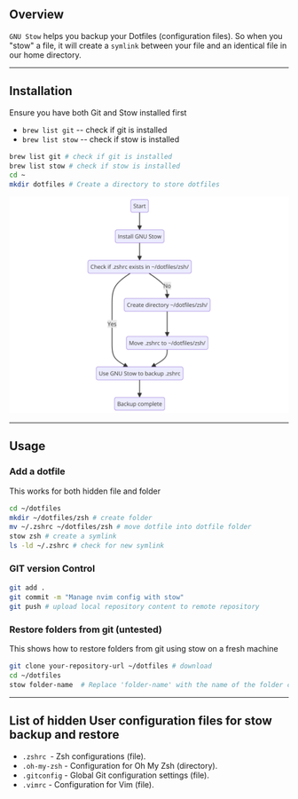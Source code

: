 ## Overview

`GNU Stow` helps you backup your Dotfiles (configuration files). So when you "stow" a file, it will create a `symlink` between your file and an identical file in our home directory.

---
## Installation

Ensure you have both Git and Stow installed first
- `brew list git` -- check if git is installed
- `brew list stow` -- check if stow is installed


```bash
brew list git # check if git is installed
brew list stow # check if stow is installed
cd ~
mkdir dotfiles # Create a directory to store dotfiles

```
![StowFlowchart](/assets/GNU-Stow-flowchart.png)


---

## Usage

### Add a dotfile
This works for both hidden file and folder

```bash
cd ~/dotfiles
mkdir ~/dotfiles/zsh # create folder
mv ~/.zshrc ~/dotfiles/zsh # move dotfile into dotfile folder
stow zsh # create a symlink
ls -ld ~/.zshrc # check for new symlink
```

### GIT version Control
```bash
git add .
git commit -m "Manage nvim config with stow"
git push # upload local repository content to remote repository
```

### Restore folders from git (untested)

This shows how to restore folders from git using stow on a fresh machine

```bash
git clone your-repository-url ~/dotfiles # download
cd ~/dotfiles
stow folder-name  # Replace 'folder-name' with the name of the folder containing your config files, e.g., zsh, oh-my-zsh, etc.

```


---

## List of hidden User configuration files for stow backup and restore

* `.zshrc `- Zsh configurations (file).
* `.oh-my-zsh` - Configuration for Oh My Zsh (directory).
* `.gitconfig` - Global Git configuration settings (file).
*  `.vimrc` - Configuration for Vim (file).
